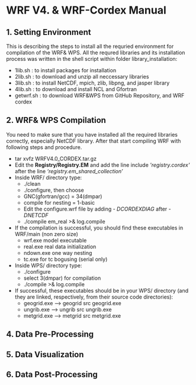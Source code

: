 # WRF V4. & WRF-Cordex Manual

## 1. Setting Environment
This is describing the steps to install all the requried environment for compilation of the WRF& WPS.
All the requred libraries and its installation process was written in the shell script within folder library_installation:
* 1lib.sh : to install packages for installation
* 2lib.sh : to download and unzip all neccessary libraries
* 3lib.sh : to install NetCDF, mpich, zlib, libpng, and jasper library
* 4lib.sh : to download and install NCL and Gfortran
* getwrf.sh : to download WRF&WPS from GitHub Repository, and WRF cordex

## 2. WRF& WPS Compilation
You need to make sure that you have installed all the required libraries correctly, especially NetCDF library.
After that start compiling WRF with following steps and procedure.
* tar xvfz WRFV4.0_CORDEX.tar.gz
* Edit the **Registry/Registry.EM** and add the line include *'registry.cordex'* after the line *‘registry.em_shared_collection’*
* Inside WRF/ directory type: 
  - ./clean
  - ./configure, then choose
  - GNC(gfortran/gcc) = 34(dmpar)
  - compile for nesting = 1-basic
  - Edit the configure.wrf file by adding *- DCORDEXDIAG* after *- DNETCDF*
  - ./compile em_real >& log.compile
* If the compilation is successful, you should find these executables in WRF/main (non zero size)
  - wrf.exe model executable
  - real.exe real data initialization
  - ndown.exe one way nesting
  - tc.exe for tc bogusing (serial only)
* Inside WPS/ directory type: 
  - ./configure
  - select 3(dmpar) for compilation
  - ./compile >& log.compile
* If successful, these executables should be in your WPS/ directory (and they are linked, respectively, from their source code directories):
  - geogrid.exe --> geogrid src geogrid.exe
  - ungrib.exe --> ungrib src ungrib.exe
  - metgrid.exe --> metgrid src metgrid.exe

## 4. Data Pre-Processing

## 5. Data Visualization

## 6. Data Post-Processing

